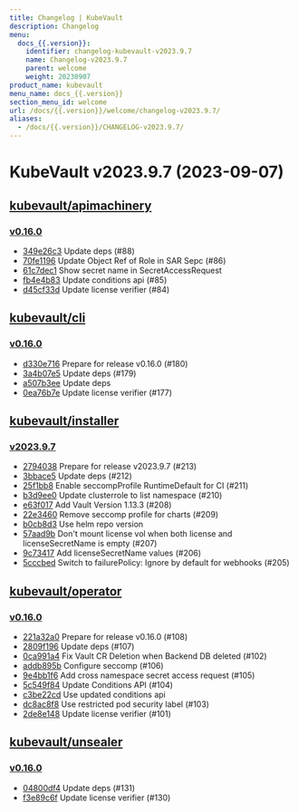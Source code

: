 ```yaml
---
title: Changelog | KubeVault
description: Changelog
menu:
  docs_{{.version}}:
    identifier: changelog-kubevault-v2023.9.7
    name: Changelog-v2023.9.7
    parent: welcome
    weight: 20230907
product_name: kubevault
menu_name: docs_{{.version}}
section_menu_id: welcome
url: /docs/{{.version}}/welcome/changelog-v2023.9.7/
aliases:
  - /docs/{{.version}}/CHANGELOG-v2023.9.7/
---
```


# KubeVault v2023.9.7 (2023-09-07)


## [kubevault/apimachinery](https://github.com/kubevault/apimachinery)

### [v0.16.0](https://github.com/kubevault/apimachinery/releases/tag/v0.16.0)

- [349e26c3](https://github.com/kubevault/apimachinery/commit/349e26c3) Update deps (#88)
- [70fe1196](https://github.com/kubevault/apimachinery/commit/70fe1196) Update Object Ref of Role in SAR Sepc (#86)
- [61c7dec1](https://github.com/kubevault/apimachinery/commit/61c7dec1) Show secret name in SecretAccessRequest
- [fb4e4b83](https://github.com/kubevault/apimachinery/commit/fb4e4b83) Update conditions api (#85)
- [d45cf33d](https://github.com/kubevault/apimachinery/commit/d45cf33d) Update license verifier (#84)



## [kubevault/cli](https://github.com/kubevault/cli)

### [v0.16.0](https://github.com/kubevault/cli/releases/tag/v0.16.0)

- [d330e716](https://github.com/kubevault/cli/commit/d330e716) Prepare for release v0.16.0 (#180)
- [3a4b07e5](https://github.com/kubevault/cli/commit/3a4b07e5) Update deps (#179)
- [a507b3ee](https://github.com/kubevault/cli/commit/a507b3ee) Update deps
- [0ea76b7e](https://github.com/kubevault/cli/commit/0ea76b7e) Update license verifier (#177)



## [kubevault/installer](https://github.com/kubevault/installer)

### [v2023.9.7](https://github.com/kubevault/installer/releases/tag/v2023.9.7)

- [2794038](https://github.com/kubevault/installer/commit/2794038) Prepare for release v2023.9.7 (#213)
- [3bbace5](https://github.com/kubevault/installer/commit/3bbace5) Update deps (#212)
- [25f1bb8](https://github.com/kubevault/installer/commit/25f1bb8) Enable seccompProfile RuntimeDefault for CI (#211)
- [b3d9ee0](https://github.com/kubevault/installer/commit/b3d9ee0) Update clusterrole to list namespace (#210)
- [e63f017](https://github.com/kubevault/installer/commit/e63f017) Add Vault Version 1.13.3 (#208)
- [22e3460](https://github.com/kubevault/installer/commit/22e3460) Remove seccomp profile for charts (#209)
- [b0cb8d3](https://github.com/kubevault/installer/commit/b0cb8d3) Use helm repo version
- [57aad9b](https://github.com/kubevault/installer/commit/57aad9b) Don't mount license vol when both license and licenseSecretName is empty (#207)
- [9c73417](https://github.com/kubevault/installer/commit/9c73417) Add licenseSecretName values (#206)
- [5cccbed](https://github.com/kubevault/installer/commit/5cccbed) Switch to failurePolicy: Ignore by default for webhooks (#205)



## [kubevault/operator](https://github.com/kubevault/operator)

### [v0.16.0](https://github.com/kubevault/operator/releases/tag/v0.16.0)

- [221a32a0](https://github.com/kubevault/operator/commit/221a32a0) Prepare for release v0.16.0 (#108)
- [2809f196](https://github.com/kubevault/operator/commit/2809f196) Update deps (#107)
- [0ca991a4](https://github.com/kubevault/operator/commit/0ca991a4) Fix Vault CR Deletion when Backend DB deleted (#102)
- [addb895b](https://github.com/kubevault/operator/commit/addb895b) Configure seccomp (#106)
- [9e4bb1f6](https://github.com/kubevault/operator/commit/9e4bb1f6) Add cross namespace secret access request (#105)
- [5c549f84](https://github.com/kubevault/operator/commit/5c549f84) Update Conditions API (#104)
- [c3be22cd](https://github.com/kubevault/operator/commit/c3be22cd) Use updated conditions api
- [dc8ac8f8](https://github.com/kubevault/operator/commit/dc8ac8f8) Use restricted pod security label (#103)
- [2de8e148](https://github.com/kubevault/operator/commit/2de8e148) Update license verifier (#101)



## [kubevault/unsealer](https://github.com/kubevault/unsealer)

### [v0.16.0](https://github.com/kubevault/unsealer/releases/tag/v0.16.0)

- [04800df4](https://github.com/kubevault/unsealer/commit/04800df4) Update deps (#131)
- [f3e89c6f](https://github.com/kubevault/unsealer/commit/f3e89c6f) Update license verifier (#130)




